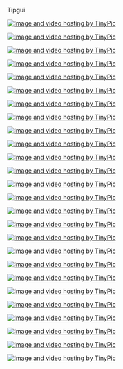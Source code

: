 Tipgui

<a href="http://es.tinypic.com?ref=16aw20z" target="_blank"><img src="http://i64.tinypic.com/16aw20z.jpg" border="0" alt="Image and video hosting by TinyPic"></a>

<a href="http://es.tinypic.com?ref=34rdrmp" target="_blank"><img src="http://i68.tinypic.com/34rdrmp.jpg" border="0" alt="Image and video hosting by TinyPic"></a>

<a href="http://es.tinypic.com?ref=2qsckfo" target="_blank"><img src="http://i65.tinypic.com/2qsckfo.jpg" border="0" alt="Image and video hosting by TinyPic"></a>

<a href="http://es.tinypic.com?ref=213lutg" target="_blank"><img src="http://i66.tinypic.com/213lutg.jpg" border="0" alt="Image and video hosting by TinyPic"></a>

<a href="http://es.tinypic.com?ref=2lkwu83" target="_blank"><img src="http://i68.tinypic.com/2lkwu83.jpg" border="0" alt="Image and video hosting by TinyPic"></a>

<a href="http://es.tinypic.com?ref=25at0g2" target="_blank"><img src="http://i64.tinypic.com/25at0g2.jpg" border="0" alt="Image and video hosting by TinyPic"></a>


<a href="http://es.tinypic.com?ref=2w5kil0" target="_blank"><img src="http://i66.tinypic.com/2w5kil0.jpg" border="0" alt="Image and video hosting by TinyPic"></a>

<a href="http://es.tinypic.com?ref=dcycfo" target="_blank"><img src="http://i66.tinypic.com/dcycfo.jpg" border="0" alt="Image and video hosting by TinyPic"></a>

<a href="http://es.tinypic.com?ref=28sn7mx" target="_blank"><img src="http://i66.tinypic.com/28sn7mx.jpg" border="0" alt="Image and video hosting by TinyPic"></a>

<a href="http://es.tinypic.com?ref=34of0g4" target="_blank"><img src="http://i66.tinypic.com/34of0g4.jpg" border="0" alt="Image and video hosting by TinyPic"></a>

<a href="http://es.tinypic.com?ref=2uj71tw" target="_blank"><img src="http://i68.tinypic.com/2uj71tw.jpg" border="0" alt="Image and video hosting by TinyPic"></a>

<a href="http://es.tinypic.com?ref=15fipg8" target="_blank"><img src="http://i63.tinypic.com/15fipg8.jpg" border="0" alt="Image and video hosting by TinyPic"></a>

<a href="http://es.tinypic.com?ref=2mrijk5" target="_blank"><img src="http://i64.tinypic.com/2mrijk5.jpg" border="0" alt="Image and video hosting by TinyPic"></a>


<a href="http://es.tinypic.com?ref=33c2ixt" target="_blank"><img src="http://i63.tinypic.com/33c2ixt.jpg" border="0" alt="Image and video hosting by TinyPic"></a>

<a href="http://es.tinypic.com?ref=33ku4rb" target="_blank"><img src="http://i63.tinypic.com/33ku4rb.jpg" border="0" alt="Image and video hosting by TinyPic"></a>

<a href="http://es.tinypic.com?ref=8vuqzl" target="_blank"><img src="http://i64.tinypic.com/8vuqzl.jpg" border="0" alt="Image and video hosting by TinyPic"></a>

<a href="http://es.tinypic.com?ref=30mo488" target="_blank"><img src="http://i64.tinypic.com/30mo488.jpg" border="0" alt="Image and video hosting by TinyPic"></a>

<a href="http://es.tinypic.com?ref=2s9ralg" target="_blank"><img src="http://i65.tinypic.com/2s9ralg.jpg" border="0" alt="Image and video hosting by TinyPic"></a>

<a href="http://es.tinypic.com?ref=71o9jp" target="_blank"><img src="http://i63.tinypic.com/71o9jp.jpg" border="0" alt="Image and video hosting by TinyPic"></a>

<a href="http://es.tinypic.com?ref=71o9jp" target="_blank"><img src="http://i63.tinypic.com/71o9jp.jpg" border="0" alt="Image and video hosting by TinyPic"></a>

<a href="http://es.tinypic.com?ref=28qwyn6" target="_blank"><img src="http://i66.tinypic.com/28qwyn6.jpg" border="0" alt="Image and video hosting by TinyPic"></a>

<a href="http://es.tinypic.com?ref=i76ag6" target="_blank"><img src="http://i64.tinypic.com/i76ag6.jpg" border="0" alt="Image and video hosting by TinyPic"></a>

<a href="http://es.tinypic.com?ref=23ky9k" target="_blank"><img src="http://i67.tinypic.com/23ky9k.jpg" border="0" alt="Image and video hosting by TinyPic"></a>

<a href="http://es.tinypic.com?ref=jgtmqx" target="_blank"><img src="http://i63.tinypic.com/jgtmqx.jpg" border="0" alt="Image and video hosting by TinyPic"></a>

<a href="http://es.tinypic.com?ref=2ms1npu" target="_blank"><img src="http://i64.tinypic.com/2ms1npu.jpg" border="0" alt="Image and video hosting by TinyPic"></a>

<a href="http://es.tinypic.com?ref=34ora88" target="_blank"><img src="http://i67.tinypic.com/34ora88.jpg" border="0" alt="Image and video hosting by TinyPic"></a>




















